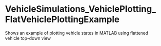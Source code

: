 # VehicleSimulations_VehiclePlotting_FlatVehiclePlottingExample
Shows an example of plotting vehicle states in MATLAB using flattened vehicle top-down view

